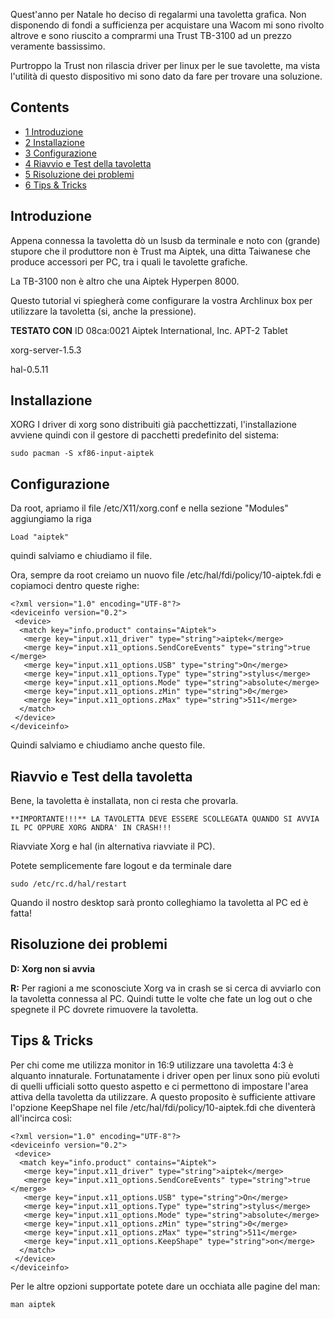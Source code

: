 Quest'anno per Natale ho deciso di regalarmi una tavoletta grafica. Non disponendo di fondi a sufficienza per acquistare una Wacom mi sono rivolto altrove e sono riuscito a comprarmi una Trust TB-3100 ad un prezzo veramente bassissimo.

Purtroppo la Trust non rilascia driver per linux per le sue tavolette, ma vista l'utilità di questo dispositivo mi sono dato da fare per trovare una soluzione.

## Contents

*   [1 Introduzione](#Introduzione)
*   [2 Installazione](#Installazione)
*   [3 Configurazione](#Configurazione)
*   [4 Riavvio e Test della tavoletta](#Riavvio_e_Test_della_tavoletta)
*   [5 Risoluzione dei problemi](#Risoluzione_dei_problemi)
*   [6 Tips & Tricks](#Tips_.26_Tricks)

## Introduzione

Appena connessa la tavoletta dò un lsusb da terminale e noto con (grande) stupore che il produttore non è Trust ma Aiptek, una ditta Taiwanese che produce accessori per PC, tra i quali le tavolette grafiche.

La TB-3100 non è altro che una Aiptek Hyperpen 8000.

Questo tutorial vi spiegherà come configurare la vostra Archlinux box per utilizzare la tavoletta (si, anche la pressione).

**TESTATO CON** ID 08ca:0021 Aiptek International, Inc. APT-2 Tablet

xorg-server-1.5.3

hal-0.5.11

## Installazione

XORG I driver di xorg sono distribuiti già pacchettizzati, l'installazione avviene quindi con il gestore di pacchetti predefinito del sistema:

```
sudo pacman -S xf86-input-aiptek

```

## Configurazione

Da root, apriamo il file /etc/X11/xorg.conf e nella sezione "Modules" aggiungiamo la riga

```
Load "aiptek"

```

quindi salviamo e chiudiamo il file.

Ora, sempre da root creiamo un nuovo file /etc/hal/fdi/policy/10-aiptek.fdi e copiamoci dentro queste righe:

```
<?xml version="1.0" encoding="UTF-8"?>
<deviceinfo version="0.2">
 <device>
  <match key="info.product" contains="Aiptek">
   <merge key="input.x11_driver" type="string">aiptek</merge>
   <merge key="input.x11_options.SendCoreEvents" type="string">true </merge>
   <merge key="input.x11_options.USB" type="string">On</merge>
   <merge key="input.x11_options.Type" type="string">stylus</merge>
   <merge key="input.x11_options.Mode" type="string">absolute</merge>
   <merge key="input.x11_options.zMin" type="string">0</merge>
   <merge key="input.x11_options.zMax" type="string">511</merge>
  </match>
 </device>
</deviceinfo>

```

Quindi salviamo e chiudiamo anche questo file.

## Riavvio e Test della tavoletta

Bene, la tavoletta è installata, non ci resta che provarla.

	**IMPORTANTE!!!** LA TAVOLETTA DEVE ESSERE SCOLLEGATA QUANDO SI AVVIA IL PC OPPURE XORG ANDRA' IN CRASH!!!

Riavviate Xorg e hal (in alternativa riavviate il PC).

Potete semplicemente fare logout e da terminale dare

```
sudo /etc/rc.d/hal/restart

```

Quando il nostro desktop sarà pronto colleghiamo la tavoletta al PC ed è fatta!

## Risoluzione dei problemi

**D: Xorg non si avvia**

**R:** Per ragioni a me sconosciute Xorg va in crash se si cerca di avviarlo con la tavoletta connessa al PC. Quindi tutte le volte che fate un log out o che spegnete il PC dovrete rimuovere la tavoletta.

## Tips & Tricks

Per chi come me utilizza monitor in 16:9 utilizzare una tavoletta 4:3 è alquanto innaturale. Fortunatamente i driver open per linux sono più evoluti di quelli ufficiali sotto questo aspetto e ci permettono di impostare l'area attiva della tavoletta da utilizzare. A questo proposito è sufficiente attivare l'opzione KeepShape nel file /etc/hal/fdi/policy/10-aiptek.fdi che diventerà all'incirca così:

```
<?xml version="1.0" encoding="UTF-8"?>
<deviceinfo version="0.2">
 <device>
  <match key="info.product" contains="Aiptek">
   <merge key="input.x11_driver" type="string">aiptek</merge>
   <merge key="input.x11_options.SendCoreEvents" type="string">true </merge>
   <merge key="input.x11_options.USB" type="string">On</merge>
   <merge key="input.x11_options.Type" type="string">stylus</merge>
   <merge key="input.x11_options.Mode" type="string">absolute</merge>
   <merge key="input.x11_options.zMin" type="string">0</merge>
   <merge key="input.x11_options.zMax" type="string">511</merge>
   <merge key="input.x11_options.KeepShape" type="string">on</merge>
  </match>
 </device>
</deviceinfo>

```

Per le altre opzioni supportate potete dare un occhiata alle pagine del man:

```
man aiptek

```